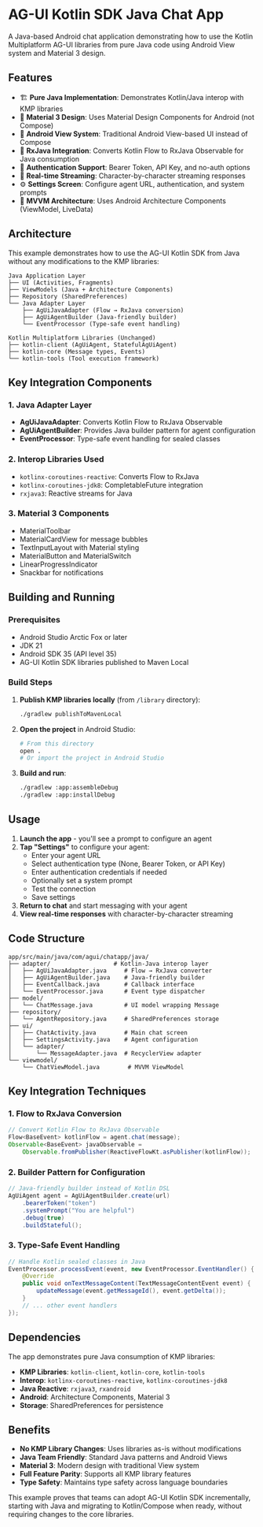 # AG-UI Kotlin SDK Java Chat App

A Java-based Android chat application demonstrating how to use the Kotlin Multiplatform AG-UI libraries from pure Java code using Android View system and Material 3 design.

## Features

- 🏗️ **Pure Java Implementation**: Demonstrates Kotlin/Java interop with KMP libraries
- 🎨 **Material 3 Design**: Uses Material Design Components for Android (not Compose)
- 📱 **Android View System**: Traditional Android View-based UI instead of Compose
- 🔄 **RxJava Integration**: Converts Kotlin Flow to RxJava Observable for Java consumption
- 🔐 **Authentication Support**: Bearer Token, API Key, and no-auth options
- 💬 **Real-time Streaming**: Character-by-character streaming responses
- ⚙️ **Settings Screen**: Configure agent URL, authentication, and system prompts
- 📱 **MVVM Architecture**: Uses Android Architecture Components (ViewModel, LiveData)

## Architecture

This example demonstrates how to use the AG-UI Kotlin SDK from Java without any modifications to the KMP libraries:

```
Java Application Layer
├── UI (Activities, Fragments)
├── ViewModels (Java + Architecture Components)
├── Repository (SharedPreferences)
└── Java Adapter Layer
    ├── AgUiJavaAdapter (Flow → RxJava conversion)
    ├── AgUiAgentBuilder (Java-friendly builder)
    └── EventProcessor (Type-safe event handling)

Kotlin Multiplatform Libraries (Unchanged)
├── kotlin-client (AgUiAgent, StatefulAgUiAgent)
├── kotlin-core (Message types, Events)
└── kotlin-tools (Tool execution framework)
```

## Key Integration Components

### 1. Java Adapter Layer
- **AgUiJavaAdapter**: Converts Kotlin Flow to RxJava Observable
- **AgUiAgentBuilder**: Provides Java builder pattern for agent configuration
- **EventProcessor**: Type-safe event handling for sealed classes

### 2. Interop Libraries Used
- `kotlinx-coroutines-reactive`: Converts Flow to RxJava
- `kotlinx-coroutines-jdk8`: CompletableFuture integration
- `rxjava3`: Reactive streams for Java

### 3. Material 3 Components
- MaterialToolbar
- MaterialCardView for message bubbles
- TextInputLayout with Material styling
- MaterialButton and MaterialSwitch
- LinearProgressIndicator
- Snackbar for notifications

## Building and Running

### Prerequisites
- Android Studio Arctic Fox or later
- JDK 21
- Android SDK 35 (API level 35)
- AG-UI Kotlin SDK libraries published to Maven Local

### Build Steps

1. **Publish KMP libraries locally** (from `/library` directory):
   ```bash
   ./gradlew publishToMavenLocal
   ```

2. **Open the project** in Android Studio:
   ```bash
   # From this directory
   open . 
   # Or import the project in Android Studio
   ```

3. **Build and run**:
   ```bash
   ./gradlew :app:assembleDebug
   ./gradlew :app:installDebug
   ```

## Usage

1. **Launch the app** - you'll see a prompt to configure an agent
2. **Tap "Settings"** to configure your agent:
   - Enter your agent URL
   - Select authentication type (None, Bearer Token, or API Key)
   - Enter authentication credentials if needed
   - Optionally set a system prompt
   - Test the connection
   - Save settings
3. **Return to chat** and start messaging with your agent
4. **View real-time responses** with character-by-character streaming

## Code Structure

```
app/src/main/java/com/agui/chatapp/java/
├── adapter/                  # Kotlin-Java interop layer
│   ├── AgUiJavaAdapter.java     # Flow → RxJava converter
│   ├── AgUiAgentBuilder.java    # Java-friendly builder
│   ├── EventCallback.java       # Callback interface
│   └── EventProcessor.java      # Event type dispatcher
├── model/
│   └── ChatMessage.java         # UI model wrapping Message
├── repository/
│   └── AgentRepository.java     # SharedPreferences storage
├── ui/
│   ├── ChatActivity.java        # Main chat screen
│   ├── SettingsActivity.java    # Agent configuration
│   └── adapter/
│       └── MessageAdapter.java  # RecyclerView adapter
└── viewmodel/
    └── ChatViewModel.java        # MVVM ViewModel
```

## Key Integration Techniques

### 1. Flow to RxJava Conversion
```java
// Convert Kotlin Flow to RxJava Observable
Flow<BaseEvent> kotlinFlow = agent.chat(message);
Observable<BaseEvent> javaObservable = 
    Observable.fromPublisher(ReactiveFlowKt.asPublisher(kotlinFlow));
```

### 2. Builder Pattern for Configuration
```java
// Java-friendly builder instead of Kotlin DSL
AgUiAgent agent = AgUiAgentBuilder.create(url)
    .bearerToken("token")
    .systemPrompt("You are helpful")
    .debug(true)
    .buildStateful();
```

### 3. Type-Safe Event Handling
```java
// Handle Kotlin sealed classes in Java
EventProcessor.processEvent(event, new EventProcessor.EventHandler() {
    @Override
    public void onTextMessageContent(TextMessageContentEvent event) {
        updateMessage(event.getMessageId(), event.getDelta());
    }
    // ... other event handlers
});
```

## Dependencies

The app demonstrates pure Java consumption of KMP libraries:

- **KMP Libraries**: `kotlin-client`, `kotlin-core`, `kotlin-tools`
- **Interop**: `kotlinx-coroutines-reactive`, `kotlinx-coroutines-jdk8`
- **Java Reactive**: `rxjava3`, `rxandroid`
- **Android**: Architecture Components, Material 3
- **Storage**: SharedPreferences for persistence

## Benefits

- **No KMP Library Changes**: Uses libraries as-is without modifications
- **Java Team Friendly**: Standard Java patterns and Android Views
- **Material 3**: Modern design with traditional View system
- **Full Feature Parity**: Supports all KMP library features
- **Type Safety**: Maintains type safety across language boundaries

This example proves that teams can adopt AG-UI Kotlin SDK incrementally, starting with Java and migrating to Kotlin/Compose when ready, without requiring changes to the core libraries.